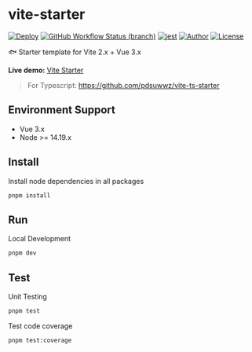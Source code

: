 # vite-starter

[![Deploy](https://github.com/pdsuwwz/vite-starter/workflows/Deploy%20for%20gh%20pages/badge.svg)](https://github.com/pdsuwwz/vite-starter/actions/workflows/deploy.yml)
[![GitHub Workflow Status (branch)](https://img.shields.io/github/workflow/status/pdsuwwz/vite-starter/Deploy%20for%20gh%20pages/main)](https://github.com/pdsuwwz/vite-starter/deployments/activity_log?environment=github-pages)
[![jest](https://jestjs.io/img/jest-badge.svg)](https://github.com/facebook/jest)
[![Author](https://img.shields.io/badge/Author-Wisdom-9cf)](https://github.com/pdsuwwz)
[![License](https://img.shields.io/github/license/pdsuwwz/vite-starter?color=blue)](https://github.com/pdsuwwz/vite-starter/blob/main/LICENSE)

🐟 Starter template for Vite 2.x + Vue 3.x

**Live demo:** [Vite Starter](https://pdsuwwz.github.io/vite-starter)

> For Typescript: https://github.com/pdsuwwz/vite-ts-starter

## Environment Support

* Vue 3.x
* Node >= 14.19.x

## Install

Install node dependencies in all packages

```bash
pnpm install
```

## Run

Local Development

```bash
pnpm dev
```

## Test

Unit Testing

```bash
pnpm test
```

Test code coverage

```bash
pnpm test:coverage
```
